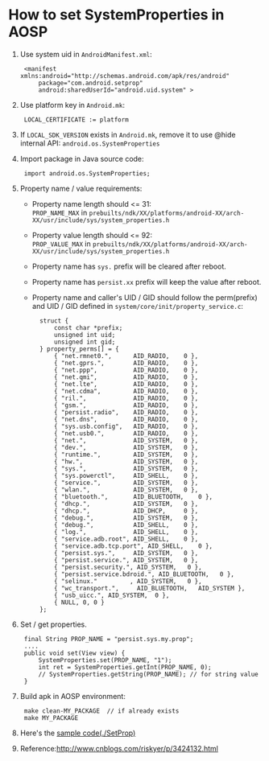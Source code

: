 
# How to set SystemProperties in AOSP

1. Use system uid in `AndroidManifest.xml`:

        <manifest xmlns:android="http://schemas.android.com/apk/res/android"
            package="com.android.setprop"
            android:sharedUserId="android.uid.system" >

2. Use platform key in `Android.mk`:

        LOCAL_CERTIFICATE := platform

3. If `LOCAL_SDK_VERSION` exists in `Android.mk`, remove it to use @hide internal API: `android.os.SystemProperties`

4. Import package in Java source code:

        import android.os.SystemProperties;

5. Property name / value requirements:
    * Property name length should <= 31:  
      `PROP_NAME_MAX` in `prebuilts/ndk/XX/platforms/android-XX/arch-XX/usr/include/sys/system_properties.h`
    * Property value length should <= 92:  
      `PROP_VALUE_MAX` in `prebuilts/ndk/XX/platforms/android-XX/arch-XX/usr/include/sys/system_properties.h`
    * Property name has `sys.` prefix will be cleared after reboot.
    * Property name has `persist.xx` prefix will keep the value after reboot.
    * Property name and caller's UID / GID should follow the perm(prefix) and UID / GID defined in `system/core/init/property_service.c`:

            struct {
                const char *prefix;
                unsigned int uid;
                unsigned int gid;
            } property_perms[] = {
                { "net.rmnet0.",      AID_RADIO,    0 },
                { "net.gprs.",        AID_RADIO,    0 },
                { "net.ppp",          AID_RADIO,    0 },
                { "net.qmi",          AID_RADIO,    0 },
                { "net.lte",          AID_RADIO,    0 },
                { "net.cdma",         AID_RADIO,    0 },
                { "ril.",             AID_RADIO,    0 },
                { "gsm.",             AID_RADIO,    0 },
                { "persist.radio",    AID_RADIO,    0 },
                { "net.dns",          AID_RADIO,    0 },
                { "sys.usb.config",   AID_RADIO,    0 },
                { "net.usb0.",        AID_RADIO,    0 },
                { "net.",             AID_SYSTEM,   0 },
                { "dev.",             AID_SYSTEM,   0 },
                { "runtime.",         AID_SYSTEM,   0 },
                { "hw.",              AID_SYSTEM,   0 },
                { "sys.",             AID_SYSTEM,   0 },
                { "sys.powerctl",     AID_SHELL,    0 },
                { "service.",         AID_SYSTEM,   0 },
                { "wlan.",            AID_SYSTEM,   0 },
                { "bluetooth.",       AID_BLUETOOTH,    0 },
                { "dhcp.",            AID_SYSTEM,   0 },
                { "dhcp.",            AID_DHCP,     0 },
                { "debug.",           AID_SYSTEM,   0 },
                { "debug.",           AID_SHELL,    0 },
                { "log.",             AID_SHELL,    0 },
                { "service.adb.root", AID_SHELL,    0 },
                { "service.adb.tcp.port", AID_SHELL,    0 },
                { "persist.sys.",     AID_SYSTEM,   0 },
                { "persist.service.", AID_SYSTEM,   0 },
                { "persist.security.", AID_SYSTEM,   0 },
                { "persist.service.bdroid.", AID_BLUETOOTH,   0 },
                { "selinux."         , AID_SYSTEM,   0 },
                { "wc_transport.",     AID_BLUETOOTH,   AID_SYSTEM },
                { "usb_uicc.", AID_SYSTEM,  0 },
                { NULL, 0, 0 }
            };

6. Set / get properties.  
        
        final String PROP_NAME = "persist.sys.my.prop";
        ....
        public void set(View view) {
            SystemProperties.set(PROP_NAME, "1");
            int ret = SystemProperties.getInt(PROP_NAME, 0);
            // SystemProperties.getString(PROP_NAME); // for string value
        }


7. Build apk in AOSP environment:

        make clean-MY_PACKAGE  // if already exists
        make MY_PACKAGE

8. Here's the [sample code(./SetProp)](./SetProp)
9. Reference:<http://www.cnblogs.com/riskyer/p/3424132.html>